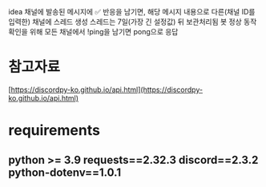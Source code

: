 idea 채널에 발송된 메시지에 ✅ 반응을 남기면, 해당 메시지 내용으로 다른(채널 ID를 입력한) 채널에 스레드 생성
스레드는 7일(가장 긴 설정값) 뒤 보관처리됨
봇 정상 동작 확인을 위해 모든 채널에서 !ping을 남기면 pong으로 응답

# 참고자료
[https://discordpy-ko.github.io/api.html](https://discordpy-ko.github.io/api.html)

# requirements
python >= 3.9
requests==2.32.3
discord==2.3.2
python-dotenv==1.0.1
---